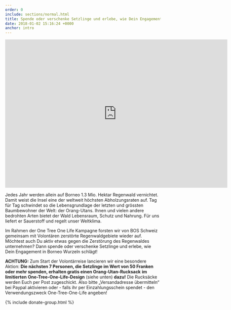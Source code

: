```yaml
---
order: 0
include: sections/normal.html
title: Spende oder verschenke Setzlinge und erlebe, wie Dein Engagement Wurzeln schlägt!
date: 2018-01-02 15:16:24 +0000
anchor: intro
---
```

<div class="videoWrapper"> <iframe src="https://player.vimeo.com/video/245368582" width="720" height="480" frameborder="0" webkitallowfullscreen mozallowfullscreen allowfullscreen></iframe> </div>

Jedes Jahr werden allein auf Borneo 1.3 Mio. Hektar Regenwald vernichtet. Damit weist die Insel eine der weltweit höchsten Abholzungsraten auf. Tag für Tag schwindet so die Lebensgrundlage der letzten und grössten Baumbewohner der Welt: der Orang-Utans. Ihnen und vielen andere bedrohten Arten bietet der Wald Lebensraum, Schutz und Nahrung. Für uns liefert er Sauerstoff und regelt unser Weltklima.

Im Rahmen der One Tree One Life Kampagne forsten wir von BOS Schweiz gemeinsam mit Volontären zerstörte Regenwaldgebiete wieder auf. Möchtest auch Du aktiv etwas gegen die Zerstörung des Regenwaldes unternehmen? Dann spende oder verschenke Setzlinge und erlebe, wie Dein Engagement in Borneo Wurzeln schlägt!

**ACHTUNG:** Zum Start der Volontärreise lancieren wir eine besondere Aktion:  **Die nächsten 7 Personen, die Setzlinge im Wert von 50 Franken oder mehr spenden, erhalten gratis einen Orang-Utan-Rucksack** **im limitierten** **One-Tree-One-Life-Design** (siehe unten) **dazu!** Die Rucksäcke werden Euch per Post zugeschickt. Also bitte „Versandadresse übermitteln“ bei Paypal aktivieren oder - falls ihr per Einzahlungsschein spendet - den Verwendungszweck One-Tree-One-Life angeben!

{% include donate-group.html %}